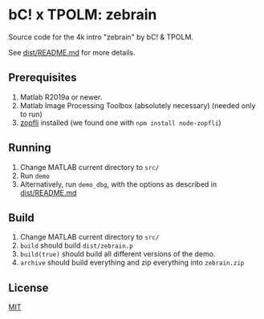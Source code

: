 # bC! x TPOLM: zebrain

Source code for the 4k intro "zebrain" by bC! & TPOLM.

See [dist/README.md](../master/dist/README.md) for more details.

## Prerequisites

1. Matlab R2019a or newer.
2. Matlab Image Processing Toolbox (absolutely necessary) (needed only to run)
3. [zopfli](https://github.com/google/zopfli) installed (we found one with `npm install node-zopfli`)

## Running

1. Change MATLAB current directory to `src/`
2. Run `demo`
3. Alternatively, run `demo_dbg`, with the options as described in [dist/README.md](../master/dist/README.md)

## Build

1. Change MATLAB current directory to `src/`
2. `build` should build `dist/zebrain.p`
3. `build(true)` should build all different versions of the demo.
4. `archive` should build everything and zip everything into `zebrain.zip`

## License

[MIT](../master/LICENSE)
